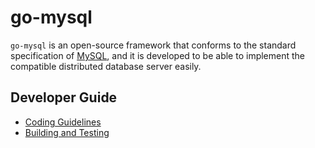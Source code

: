 # go-mysql

`go-mysql` is an open-source framework that conforms to the standard specification of [MySQL](https://www.mysql.com/), and it is developed to be able to implement the compatible distributed database server easily.

## Developer Guide

- [Coding Guidelines](doc/coding_guideline.md)
- [Building and Testing](doc/building_and_testing.md)
